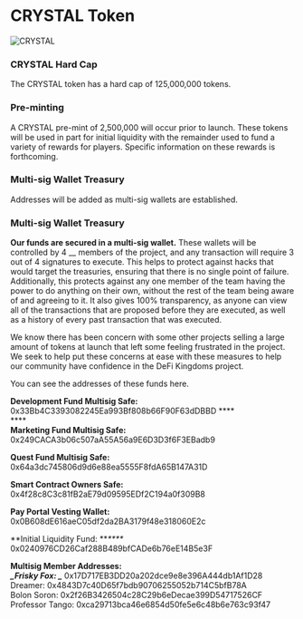 # CRYSTAL Token

![CRYSTAL](../../.gitbook/assets/crystal\_token\_x2.png)

### CRYSTAL Hard Cap

The CRYSTAL token has a hard cap of 125,000,000 tokens.

### Pre-minting

A CRYSTAL pre-mint of 2,500,000 will occur prior to launch. These tokens will be used in part for initial liquidity with the remainder used to fund a variety of rewards for players. Specific information on these rewards is forthcoming.

### Multi-sig Wallet Treasury

Addresses will be added as multi-sig wallets are established.

### Multi-sig Wallet Treasury

**Our funds are secured in a multi-sig wallet.** These wallets will be controlled by 4 __ members of the project, and any transaction will require 3 out of 4 signatures to execute. This helps to protect against hacks that would target the treasuries, ensuring that there is no single point of failure. Additionally, this protects against any one member of the team having the power to do anything on their own, without the rest of the team being aware of and agreeing to it. It also gives 100% transparency, as anyone can view all of the transactions that are proposed before they are executed, as well as a history of every past transaction that was executed.

We know there has been concern with some other projects selling a large amount of tokens at launch that left some feeling frustrated in the project. We seek to help put these concerns at ease with these measures to help our community have confidence in the DeFi Kingdoms project.

You can see the addresses of these funds here.

**Development Fund Multisig Safe:** 0x33Bb4C3393082245Ea993Bf808b66F90F63dDBBD  ****  \
****\
**Marketing Fund Multisig Safe:** 0x249CACA3b06c507aA55A56a9E6D3D3f6F3EBadb9

**Quest Fund Multisig Safe:** 0x64a3dc745806d9d6e88ea5555F8fdA65B147A31D

**Smart Contract Owners Safe:** 0x4f28c8C3c81fB2aE79d09595EDf2C194a0f309B8

**Pay Portal Vesting Wallet:** 0x0B608dE616aeC05df2da2BA3179f48e318060E2c&#x20;

**Initial Liquidity Fund: **_****_ 0x0240976CD26Caf288B489bfCADe6b76eE14B5e3F



**Multisig Member Addresses:** \
_****_Frisky Fox: _****_ 0x17D717EB3DD20a202dce9e8e396A444db1Af1D28\
Dreamer: 0x4843D7c40D65f7bdb90706255052b714C5bfB78A\
Bolon Soron: 0x2f26B3426504c28C29b6eDecae399D54717526CF\
Professor Tango: 0xca29713bca46e6854d50fe5e6c48b6e763c93f47
